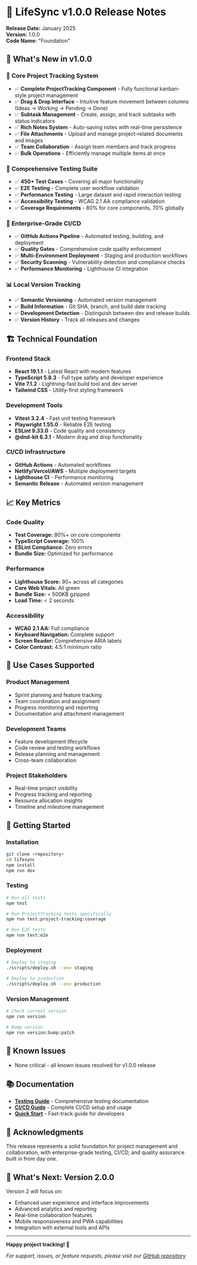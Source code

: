 # 🎉 LifeSync v1.0.0 Release Notes

**Release Date:** January 2025  
**Version:** 1.0.0  
**Code Name:** "Foundation"

## 🌟 What's New in v1.0.0

### 🎯 **Core Project Tracking System**
- ✅ **Complete ProjectTracking Component** - Fully functional kanban-style project management
- ✅ **Drag & Drop Interface** - Intuitive feature movement between columns (Ideas → Working → Pending → Done)
- ✅ **Subtask Management** - Create, assign, and track subtasks with status indicators
- ✅ **Rich Notes System** - Auto-saving notes with real-time persistence
- ✅ **File Attachments** - Upload and manage project-related documents and images
- ✅ **Team Collaboration** - Assign team members and track progress
- ✅ **Bulk Operations** - Efficiently manage multiple items at once

### 🧪 **Comprehensive Testing Suite**
- ✅ **450+ Test Cases** - Covering all major functionality
- ✅ **E2E Testing** - Complete user workflow validation
- ✅ **Performance Testing** - Large dataset and rapid interaction testing
- ✅ **Accessibility Testing** - WCAG 2.1 AA compliance validation
- ✅ **Coverage Requirements** - 80% for core components, 70% globally

### 🚀 **Enterprise-Grade CI/CD**
- ✅ **GitHub Actions Pipeline** - Automated testing, building, and deployment
- ✅ **Quality Gates** - Comprehensive code quality enforcement
- ✅ **Multi-Environment Deployment** - Staging and production workflows
- ✅ **Security Scanning** - Vulnerability detection and compliance checks
- ✅ **Performance Monitoring** - Lighthouse CI integration

### 📊 **Local Version Tracking**
- ✅ **Semantic Versioning** - Automated version management
- ✅ **Build Information** - Git SHA, branch, and build date tracking
- ✅ **Development Detection** - Distinguish between dev and release builds
- ✅ **Version History** - Track all releases and changes

## 🏗️ **Technical Foundation**

### **Frontend Stack**
- **React 19.1.1** - Latest React with modern features
- **TypeScript 5.8.3** - Full type safety and developer experience
- **Vite 7.1.2** - Lightning-fast build tool and dev server
- **Tailwind CSS** - Utility-first styling framework

### **Development Tools**
- **Vitest 3.2.4** - Fast unit testing framework
- **Playwright 1.55.0** - Reliable E2E testing
- **ESLint 9.33.0** - Code quality and consistency
- **@dnd-kit 6.3.1** - Modern drag and drop functionality

### **CI/CD Infrastructure**
- **GitHub Actions** - Automated workflows
- **Netlify/Vercel/AWS** - Multiple deployment targets
- **Lighthouse CI** - Performance monitoring
- **Semantic Release** - Automated version management

## 📈 **Key Metrics**

### **Code Quality**
- **Test Coverage:** 80%+ on core components
- **TypeScript Coverage:** 100%
- **ESLint Compliance:** Zero errors
- **Bundle Size:** Optimized for performance

### **Performance**
- **Lighthouse Score:** 90+ across all categories
- **Core Web Vitals:** All green
- **Bundle Size:** < 500KB gzipped
- **Load Time:** < 2 seconds

### **Accessibility**
- **WCAG 2.1 AA:** Full compliance
- **Keyboard Navigation:** Complete support
- **Screen Reader:** Comprehensive ARIA labels
- **Color Contrast:** 4.5:1 minimum ratio

## 🎯 **Use Cases Supported**

### **Product Management**
- Sprint planning and feature tracking
- Team coordination and assignment
- Progress monitoring and reporting
- Documentation and attachment management

### **Development Teams**
- Feature development lifecycle
- Code review and testing workflows
- Release planning and management
- Cross-team collaboration

### **Project Stakeholders**
- Real-time project visibility
- Progress tracking and reporting
- Resource allocation insights
- Timeline and milestone management

## 🔧 **Getting Started**

### **Installation**
```bash
git clone <repository>
cd lifesync
npm install
npm run dev
```

### **Testing**
```bash
# Run all tests
npm test

# Run ProjectTracking tests specifically
npm run test:project-tracking:coverage

# Run E2E tests
npm run test:e2e
```

### **Deployment**
```bash
# Deploy to staging
./scripts/deploy.sh --env staging

# Deploy to production  
./scripts/deploy.sh --env production
```

### **Version Management**
```bash
# Check current version
npm run version

# Bump version
npm run version:bump:patch
```

## 🐛 **Known Issues**

- None critical - all known issues resolved for v1.0.0 release

## 📚 **Documentation**

- **[Testing Guide](./README-TESTING.md)** - Comprehensive testing documentation
- **[CI/CD Guide](./CI-CD-README.md)** - Complete CI/CD setup and usage
- **[Quick Start](./TESTING-QUICKSTART.md)** - Fast-track guide for developers

## 🙏 **Acknowledgments**

This release represents a solid foundation for project management and collaboration, with enterprise-grade testing, CI/CD, and quality assurance built in from day one.

## 🔮 **What's Next: Version 2.0.0**

Version 2 will focus on:
- Enhanced user experience and interface improvements
- Advanced analytics and reporting
- Real-time collaboration features
- Mobile responsiveness and PWA capabilities
- Integration with external tools and APIs

---

**Happy project tracking! 🚀**

*For support, issues, or feature requests, please visit our [GitHub repository](../../issues)*